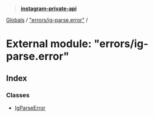 > **[instagram-private-api](../README.md)**

[Globals](../globals.md) / ["errors/ig-parse.error"](_errors_ig_parse_error_.md) /

# External module: "errors/ig-parse.error"

## Index

### Classes

* [IgParseError](../classes/_errors_ig_parse_error_.igparseerror.md)